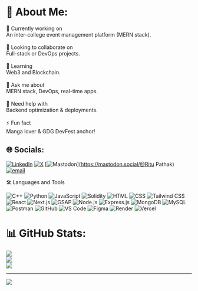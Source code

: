 # 💫 About Me:
🎯 Currently working on<br>An inter-college event management platform (MERN stack).<br><br>🤝 Looking to collaborate on<br>Full-stack or DevOps projects.<br><br>🌱 Learning<br>Web3 and Blockchain.<br><br>💬 Ask me about<br>MERN stack, DevOps, real-time apps.<br><br>🧠 Need help with<br>Backend optimization & deployments.<br><br>⚡ Fun fact<br>Manga lover & GDG DevFest anchor!


## 🌐 Socials:
[![LinkedIn](https://img.shields.io/badge/LinkedIn-%230077B5.svg?logo=linkedin&logoColor=white)](https://linkedin.com/in/https://www.linkedin.com/in/pritu6841/) [![X](https://img.shields.io/badge/X-black.svg?logo=X&logoColor=white)](https://x.com/https://x.com/pritu6841) [![Mastodon](https://img.shields.io/badge/-MASTODON-%232B90D9?logo=mastodon&logoColor=white)](https://mastodon.social/@Ritu Pathak) [![email](https://img.shields.io/badge/Email-D14836?logo=gmail&logoColor=white)](mailto:pritu6841@gmail.com) 

🛠️ Languages and Tools
<p align="left"> <!-- Languages --> <img src="https://img.shields.io/badge/C++-00599C?style=for-the-badge&logo=cplusplus&logoColor=white" alt="C++" /> <img src="https://img.shields.io/badge/Python-3776AB?style=for-the-badge&logo=python&logoColor=white" alt="Python" /> <img src="https://img.shields.io/badge/JavaScript-F7DF1E?style=for-the-badge&logo=javascript&logoColor=black" alt="JavaScript" /> <img src="https://img.shields.io/badge/Solidity-363636?style=for-the-badge&logo=solidity&logoColor=white" alt="Solidity" /> <!-- Frontend --> <img src="https://img.shields.io/badge/HTML5-E34F26?style=for-the-badge&logo=html5&logoColor=white" alt="HTML" /> <img src="https://img.shields.io/badge/CSS3-1572B6?style=for-the-badge&logo=css3&logoColor=white" alt="CSS" /> <img src="https://img.shields.io/badge/Tailwind_CSS-06B6D4?style=for-the-badge&logo=tailwindcss&logoColor=white" alt="Tailwind CSS" /> <img src="https://img.shields.io/badge/React_JS-61DAFB?style=for-the-badge&logo=react&logoColor=black" alt="React" /> <img src="https://img.shields.io/badge/Next.js-000000?style=for-the-badge&logo=next.js&logoColor=white" alt="Next.js" /> <img src="https://img.shields.io/badge/GSAP-88CE02?style=for-the-badge&logo=greensock&logoColor=white" alt="GSAP" /> <!-- Backend --> <img src="https://img.shields.io/badge/Node.js-339933?style=for-the-badge&logo=nodedotjs&logoColor=white" alt="Node.js" /> <img src="https://img.shields.io/badge/Express.js-000000?style=for-the-badge&logo=express&logoColor=white" alt="Express.js" /> <!-- Databases --> <img src="https://img.shields.io/badge/MongoDB-47A248?style=for-the-badge&logo=mongodb&logoColor=white" alt="MongoDB" /> <img src="https://img.shields.io/badge/MySQL-4479A1?style=for-the-badge&logo=mysql&logoColor=white" alt="MySQL" /> <!-- Tools --> <img src="https://img.shields.io/badge/Postman-FF6C37?style=for-the-badge&logo=postman&logoColor=white" alt="Postman" /> <img src="https://img.shields.io/badge/GitHub-181717?style=for-the-badge&logo=github&logoColor=white" alt="GitHub" /> <img src="https://img.shields.io/badge/VS_Code-007ACC?style=for-the-badge&logo=visual-studio-code&logoColor=white" alt="VS Code" /> <img src="https://img.shields.io/badge/Figma-F24E1E?style=for-the-badge&logo=figma&logoColor=white" alt="Figma" /> <img src="https://img.shields.io/badge/Render-46E3B7?style=for-the-badge&logo=render&logoColor=black" alt="Render" /> <img src="https://img.shields.io/badge/Vercel-000000?style=for-the-badge&logo=vercel&logoColor=white" alt="Vercel" /> </p>

# 📊 GitHub Stats:
![](https://github-readme-stats.vercel.app/api?username=pritu6841&theme=dark&hide_border=false&include_all_commits=false&count_private=false)<br/>
![](https://nirzak-streak-stats.vercel.app/?user=pritu6841&theme=dark&hide_border=false)<br/>
![](https://github-readme-stats.vercel.app/api/top-langs/?username=pritu6841&theme=dark&hide_border=false&include_all_commits=false&count_private=false&layout=compact)

---
[![](https://visitcount.itsvg.in/api?id=pritu6841&icon=0&color=0)](https://visitcount.itsvg.in)

<!-- Proudly created with GPRM ( https://gprm.itsvg.in ) -->
